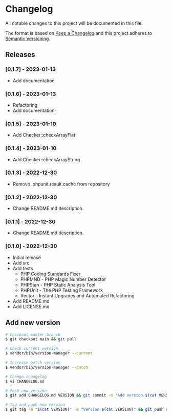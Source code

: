 # Changelog

All notable changes to this project will be documented in this file.

The format is based on [Keep a Changelog](http://keepachangelog.com/en/1.0.0/)
and this project adheres to [Semantic Versioning](http://semver.org/spec/v2.0.0.html).

## Releases

### [0.1.7] - 2023-01-13

* Add documentation

### [0.1.6] - 2023-01-13

* Refactoring
* Add documentation

### [0.1.5] - 2023-01-10

* Add Checker::checkArrayFlat

### [0.1.4] - 2023-01-10

* Add Checker::checkArrayString

### [0.1.3] - 2022-12-30

* Remove .phpunit.result.cache from repository

### [0.1.2] - 2022-12-30

* Change README.md description.

### [0.1.1] - 2022-12-30

* Change README.md description.

### [0.1.0] - 2022-12-30

* Initial release
* Add src
* Add tests
  * PHP Coding Standards Fixer
  * PHPMND - PHP Magic Number Detector
  * PHPStan - PHP Static Analysis Tool
  * PHPUnit - The PHP Testing Framework
  * Rector - Instant Upgrades and Automated Refactoring
* Add README.md
* Add LICENSE.md

## Add new version

```bash
# Checkout master branch
$ git checkout main && git pull

# Check current version
$ vendor/bin/version-manager --current

# Increase patch version
$ vendor/bin/version-manager --patch

# Change changelog
$ vi CHANGELOG.md

# Push new version
$ git add CHANGELOG.md VERSION && git commit -m "Add version $(cat VERSION)" && git push

# Tag and push new version
$ git tag -a "$(cat VERSION)" -m "Version $(cat VERSION)" && git push origin "$(cat VERSION)"
```
